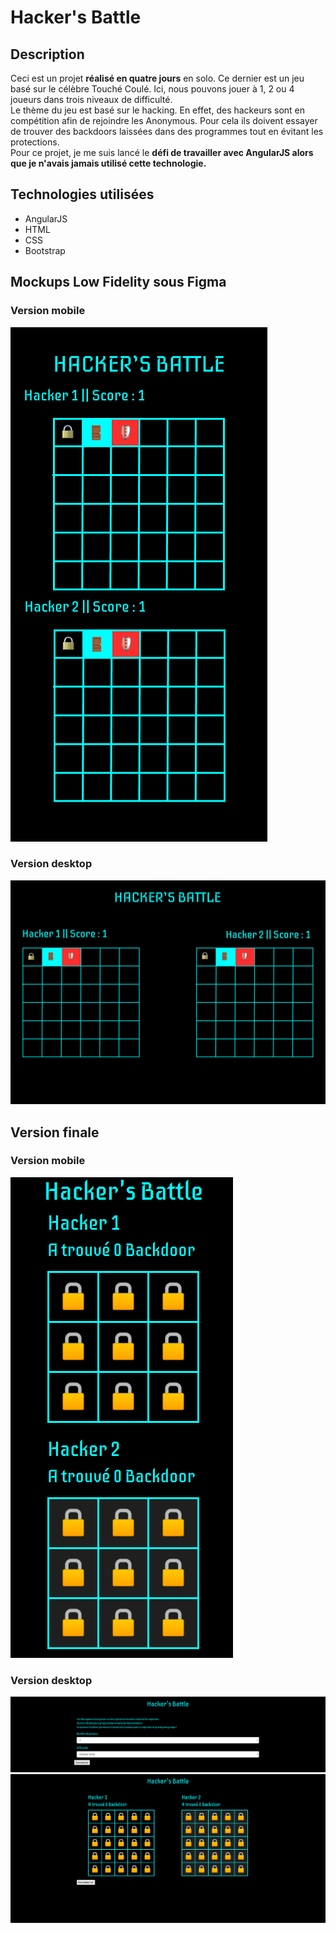 # Hacker's Battle

## Description

Ceci est un projet **réalisé en quatre jours** en solo. Ce dernier est un jeu basé sur le célèbre Touché Coulé. Ici, nous pouvons jouer à 1, 2 ou 4 joueurs dans trois niveaux de difficulté.   
Le thème du jeu est basé sur le hacking. En effet, des hackeurs sont en compétition afin de rejoindre les Anonymous. Pour cela ils doivent essayer de trouver des backdoors laissées dans des programmes tout en évitant les protections.  
Pour ce projet, je me suis lancé le **défi de travailler avec AngularJS alors que je n'avais jamais utilisé cette technologie.**  

## Technologies utilisées

* AngularJS
* HTML
* CSS
* Bootstrap

## Mockups Low Fidelity sous Figma

### Version mobile

![mobile](images/mobile.png)

### Version desktop

![dekstop](images/desktop.png)


## Version finale

### Version mobile

![mobile](images/mobile-final.png)

### Version desktop

![dekstop](images/menu-desktop-fianl.png)  
![dekstop](images/desktop-final.png)
